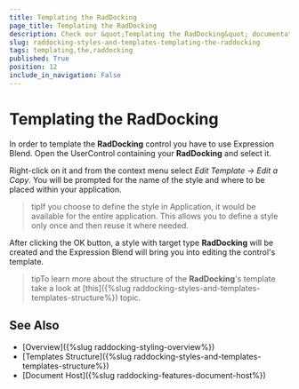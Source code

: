 ```yaml
---
title: Templating the RadDocking
page_title: Templating the RadDocking
description: Check our &quot;Templating the RadDocking&quot; documentation article for the RadDocking {{ site.framework_name }} control.
slug: raddocking-styles-and-templates-templating-the-raddocking
tags: templating,the,raddocking
published: True
position: 12
include_in_navigation: False
---
```


# Templating the RadDocking

In order to template the __RadDocking__ control you have to use Expression Blend. Open the UserControl containing your __RadDocking__ and select it.

Right-click on it and from the context menu select *Edit Template -> Edit a Copy*. You will be prompted for the name of the style and where to be placed within your application.

>tipIf you choose to define the style in Application, it would be available for the entire application. This allows you to define a style only once and then reuse it where needed.

After clicking the OK button, a style with target type __RadDocking__ will be created and the Expression Blend will bring you into editing the control's template.

>tipTo learn more about the structure of the __RadDocking__'s template take a look at [this]({%slug raddocking-styles-and-templates-templates-structure%}) topic.

## See Also

 * [Overview]({%slug raddocking-styling-overview%})
 * [Templates Structure]({%slug raddocking-styles-and-templates-templates-structure%})
 * [Document Host]({%slug raddocking-features-document-host%})
